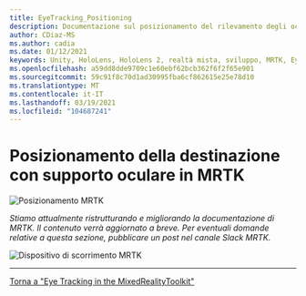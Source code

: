 ```yaml
---
title: EyeTracking_Positioning
description: Documentazione sul posizionamento del rilevamento degli occhi
author: CDiaz-MS
ms.author: cadia
ms.date: 01/12/2021
keywords: Unity, HoloLens, HoloLens 2, realtà mista, sviluppo, MRTK, EyeTracking,
ms.openlocfilehash: a59dd8dde9709c1e60ebf62bcb362f6f2f65e901
ms.sourcegitcommit: 59c91f8c70d1ad30995fba6cf862615e25e78d10
ms.translationtype: MT
ms.contentlocale: it-IT
ms.lasthandoff: 03/19/2021
ms.locfileid: "104687241"
---
```

# <a name="eye-supported-target-positioning-in-mrtk"></a>Posizionamento della destinazione con supporto oculare in MRTK

![Posizionamento MRTK](../images/eye-tracking/mrtk_et_positioning.png)

<!-- TODO: Add content -->
_Stiamo attualmente ristrutturando e migliorando la documentazione di MRTK. Il contenuto verrà aggiornato a breve. Per eventuali domande relative a questa sezione, pubblicare un post nel canale Slack MRTK._

![Dispositivo di scorrimento MRTK](../images/eye-tracking/mrtk_et_positioning_slider.png)

---
[Torna a "Eye Tracking in the MixedRealityToolkit"](EyeTracking_Main.md)
